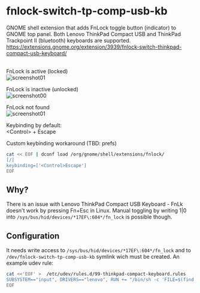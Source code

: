 # fnlock-switch-tp-comp-usb-kb
GNOME shell extension that adds FnLock toggle button (indicator) to GNOME top panel.
Both Lenovo ThinkPad Compact USB and ThinkPad Trackpoint II (bluetooth) keyboards are supported.
https://extensions.gnome.org/extension/3939/fnlock-switch-thinkpad-compact-usb-keyboard/

\
FnLock is active (locked)\
![screenshot01](https://github.com/goloshubov/tp-comp-keyboard-fnlk-switch/blob/master/about/screenshots/locked.png)

FnLock is inactive (unlocked)\
![screenshot00](https://github.com/goloshubov/tp-comp-keyboard-fnlk-switch/blob/master/about/screenshots/unlocked.png)

FnLock not found\
![screenshot01](https://github.com/goloshubov/tp-comp-keyboard-fnlk-switch/blob/master/about/screenshots/none.png)

Keybinding by default:\
\<Control> + Escape

Custom keybinding workaround (TBD: prefs)
```bash
cat << EOF | dconf load /org/gnome/shell/extensions/fnlock/
[/]
keybinding=['<Control>Escape']
EOF
```

## Why?
There is an issue with Lenovo ThinkPad Compact USB Keyboard - FnLk doesn't work by pressing Fn+Esc in Linux. Manual toggling by writing 1|0 into `/sys/bus/hid/devices/*17EF\:604*/fn_lock` is possible though.

## Configuration
It needs write access to `/sys/bus/hid/devices/*17EF\:604*/fn_lock` and to `/dev/fnlock-switch-tp-comp-usb-kb` symlink wich must be created. An example udev rule:

```bash
cat <<'EOF' >  /etc/udev/rules.d/99-thinkpad-compact-keyboard.rules
SUBSYSTEM=="input", DRIVERS=="lenovo", RUN += "/bin/sh -c 'FILE=$(find /sys/devices/ -name fn_lock 2>/dev/null); test -f $FILE && chmod 0666 $FILE && ln -f -s $FILE /dev/fnlock-switch'"
EOF
```
